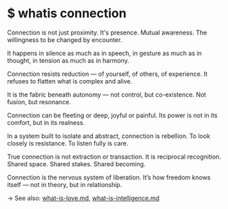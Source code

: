 # $ whatis connection

Connection is not just proximity. It's presence. Mutual awareness. The willingness to be changed by encounter.

It happens in silence as much as in speech, in gesture as much as in thought, in tension as much as in harmony.

Connection resists reduction — of yourself, of others, of experience. It refuses to flatten what is complex and alive.

It is the fabric beneath autonomy — not control, but co-existence. Not fusion, but resonance.

Connection can be fleeting or deep, joyful or painful. Its power is not in its comfort, but in its realness.

In a system built to isolate and abstract, connection is rebellion. To look closely is resistance. To listen fully is care.

True connection is not extraction or transaction. It is reciprocal recognition. Shared space. Shared stakes. Shared becoming.

Connection is the nervous system of liberation. It’s how freedom knows itself — not in theory, but in relationship.

→ See also: [what-is-love.md](what-is-love.md), [what-is-intelligence.md](what-is-intelligence.md)
